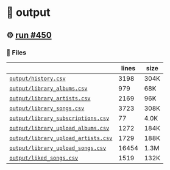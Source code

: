 # 📝  output 

## ⚙️ [run #450](https://github.com/jwenerd/ytm-dl/actions/runs/7993840079)

### 📁 Files

|                                                                         |lines|size|
|-------------------------------------------------------------------------|-----|----|
|[`output/history.csv` ](output/history.csv)                              |3198 |304K|
|[`output/library_albums.csv` ](output/library_albums.csv)                |979  |68K |
|[`output/library_artists.csv` ](output/library_artists.csv)              |2169 |96K |
|[`output/library_songs.csv` ](output/library_songs.csv)                  |3723 |308K|
|[`output/library_subscriptions.csv` ](output/library_subscriptions.csv)  |77   |4.0K|
|[`output/library_upload_albums.csv` ](output/library_upload_albums.csv)  |1272 |184K|
|[`output/library_upload_artists.csv` ](output/library_upload_artists.csv)|1729 |188K|
|[`output/library_upload_songs.csv` ](output/library_upload_songs.csv)    |16454|1.3M|
|[`output/liked_songs.csv` ](output/liked_songs.csv)                      |1519 |132K|